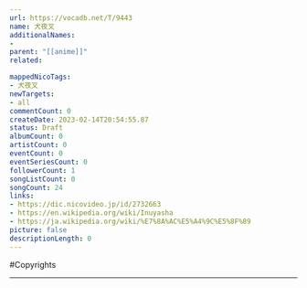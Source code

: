 ```yaml
---
url: https://vocadb.net/T/9443
name: 犬夜叉
additionalNames: 
- 
parent: "[[anime]]"
related:

mappedNicoTags:
- 犬夜叉
newTargets:
- all
commentCount: 0
createDate: 2023-02-14T20:54:55.87
status: Draft
albumCount: 0
artistCount: 0
eventCount: 0
eventSeriesCount: 0
followerCount: 1
songListCount: 0
songCount: 24
links: 
- https://dic.nicovideo.jp/id/2732663
- https://en.wikipedia.org/wiki/Inuyasha
- https://ja.wikipedia.org/wiki/%E7%8A%AC%E5%A4%9C%E5%8F%89
picture: false
descriptionLength: 0
---
```


#Copyrights



---

